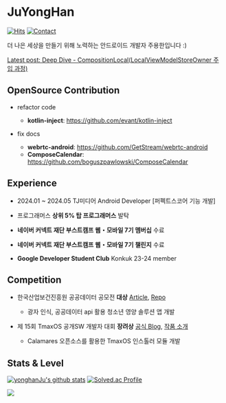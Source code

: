 # JuYongHan

[![Hits](https://hits.seeyoufarm.com/api/count/incr/badge.svg?url=https%3A%2F%2Fgithub.com%2FyonghanJu&count_bg=%2379C83D&title_bg=%23555555&icon=&icon_color=%23E7E7E7&title=hits&edge_flat=false)](https://hits.seeyoufarm.com)
[![Contact](https://img.shields.io/badge/Contact-0FE4FF)](mailto:ju990828@naver.com)

더 나은 세상을 만들기 위해 노력하는 안드로이드 개발자 주용한입니다 :) 

[Latest post: Deep Dive - CompositionLocal(LocalViewModelStoreOwner 주입 과정)]

[Latest post: Deep Dive - CompositionLocal(LocalViewModelStoreOwner 주입 과정)]: https://yonghanju.github.io/android/2023/12/05/Local%EC%9D%B4-%EC%A3%BC%EC%9E%85%EB%90%98%EB%8A%94-%EA%B3%BC%EC%A0%95.html

## OpenSource Contribution

- refactor code
  - __kotlin-inject__: https://github.com/evant/kotlin-inject

- fix docs
  - __webrtc-android__: https://github.com/GetStream/webrtc-android
  - __ComposeCalendar__: https://github.com/boguszpawlowski/ComposeCalendar

## Experience

- 2024.01 ~ 2024.05 TJ미디어 Android Developer [퍼펙트스코어 기능 개발]

- 프로그래머스 __상위 5% 탑 프로그래머스__ 발탁

- __네이버 커넥트 재단 부스트캠프 웹・모바일 7기 멤버십__ 수료

- __네이버 커넥트 재단 부스트캠프 웹・모바일 7기 챌린지__ 수료

- __Google Developer Student Club__ Konkuk 23-24 member

## Competition

- 한국산업보건진흥원 공공데이터 공모전 __대상__ [Article], [Repo]
  
     - 광자 인식, 공공데이터 api 활용 청소년 영양 솔루션 앱 개발

- 제 15회 TmaxOS 공개SW 개발자 대회 __장려상__ [공식 Blog], [작품 소개]

     - Calamares 오픈소스를 활용한 TmaxOS 인스톨러 모듈 개발


## Stats & Level

[![yonghanJu's github stats](https://github-readme-stats.vercel.app/api?username=yonghanJu&theme=algolia)](https://github.com/yonghanJu)
[![Solved.ac Profile](http://mazassumnida.wtf/api/generate_badge?boj=ju990828)](https://solved.ac/ju990828)

![](https://raw.githubusercontent.com/yonghanJu/yonghanJu/output/github-contribution-grid-snake.svg)

[공식 Blog]:https://m.post.naver.com/viewer/postView.naver?volumeNo=32557003&memberNo=33037825
[작품 소개]:http://bypub.kr/ebook/oss2021-1/index.html#p=60
[Repo]:https://github.com/Lite-Weight/LiteWeight_Android
[Article]: https://it.chosun.com/site/data/html_dir/2023/09/01/2023090101142.html
